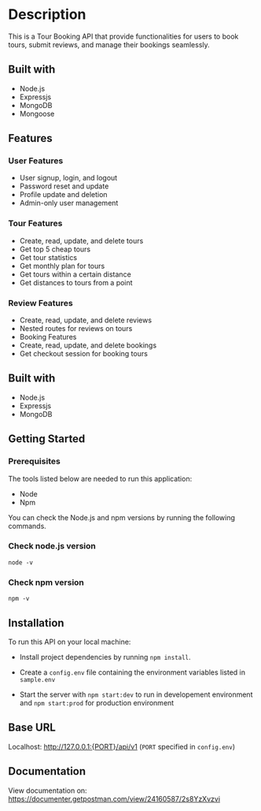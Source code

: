 # Description

This is a Tour Booking API that provide functionalities for users to book tours, submit reviews, and manage their bookings seamlessly.

## Built with

- Node.js
- Expressjs
- MongoDB
- Mongoose

## Features

### User Features

- User signup, login, and logout
- Password reset and update
- Profile update and deletion
- Admin-only user management

### Tour Features

- Create, read, update, and delete tours
- Get top 5 cheap tours
- Get tour statistics
- Get monthly plan for tours
- Get tours within a certain distance
- Get distances to tours from a point

### Review Features

- Create, read, update, and delete reviews
- Nested routes for reviews on tours
- Booking Features
- Create, read, update, and delete bookings
- Get checkout session for booking tours

## Built with

- Node.js
- Expressjs
- MongoDB

## Getting Started

### Prerequisites

The tools listed below are needed to run this application:

- Node
- Npm

You can check the Node.js and npm versions by running the following commands.

### Check node.js version

`node -v`

### Check npm version

`npm -v`

## Installation

To run this API on your local machine:

- Install project dependencies by running `npm install`.

- Create a `config.env` file containing the environment variables listed in `sample.env`

- Start the server with `npm start:dev` to run in developement environment and `npm start:prod` for production environment

## Base URL

Localhost: http://127.0.0.1:{PORT}/api/v1 (`PORT` specified in `config.env`)

## Documentation

View documentation on: https://documenter.getpostman.com/view/24160587/2s8YzXvzvi
